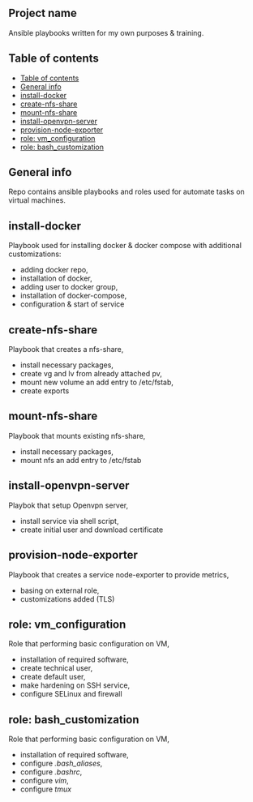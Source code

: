 ## Project name

Ansible playbooks written for my own purposes & training.

## Table of contents
- [Table of contents](#table-of-contents)
- [General info](#general-info)
- [install-docker](#install-docker)
- [create-nfs-share](#create-nfs-share)
- [mount-nfs-share](#mount-nfs-share)
- [install-openvpn-server](#install-openvpn-server)
- [provision-node-exporter](#provision-node-exporter)
- [role: vm_configuration](#role-vm_configuration)
- [role: bash_customization](#role-bash_customization)
## General info

Repo contains ansible playbooks and roles used for automate tasks on virtual machines.

## install-docker

Playbook used for installing docker & docker compose with additional customizations:
- adding docker repo,
- installation of docker,
- adding user to docker group,
- installation of docker-compose,
- configuration & start of service

## create-nfs-share
Playbook that creates a nfs-share,
- install necessary packages,
- create vg and lv from already attached pv,
- mount new volume an add entry to /etc/fstab,
- create exports

## mount-nfs-share
Playbook that mounts existing nfs-share,
- install necessary packages,
- mount nfs an add entry to /etc/fstab

## install-openvpn-server
Playbok that setup Openvpn server,
- install service via shell script,
- create initial user and download certificate
 
## provision-node-exporter
Playbook that creates a service node-exporter to provide metrics,
- basing on external role,
- customizations added (TLS)

## role: vm_configuration
Role that performing basic configuration on VM,
- installation of required software,
- create technical user,
- create default user,
- make hardening on SSH service,
- configure SELinux and firewall

## role: bash_customization
Role that performing basic configuration on VM,
- installation of required software,
- configure *.bash_aliases*,
- configure *.bashrc*,
- configure *vim*,
- configure *tmux*
